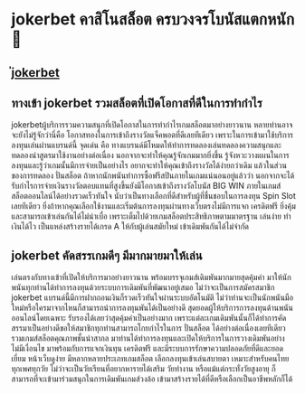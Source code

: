 # jokerbet คาสิโนสล็อต ครบวงจรโบนัสแตกหนัก 🎰

## [่jokerbet](https://jokerbet.casino/)

## ทางเข้า jokerbet รวมสล็อตที่เปิดโอกาสที่ดีในการทำกำไร
jokerbetผู้บริการรวมความสนุกที่เปิดโอกาสในการทำกำไรเกมสล็อตมาอย่างยาวนาน หลายท่านอาจจะยังไม่รู้จักว่านี่คือ โอกาสทองในการเข้าถึงรางวัลแจ็คพอตที่ดีเลยทีเดียว เพราะในการเข้ามาใช้บริการลงทุนเล่นผ่านแบรนด์นี้ จุดเด่น คือ ทางแบรนด์มีโหมดให้ทำการทดลองเล่นทดลองความสนุกและทดลองนำสูตรมาใช้งานอย่างต่อเนื่อง นอกจากจะทำให้คุณรู้จักเกมมากยิ่งขึ้น รู้จังหวะวางแผนในการลงทุนและรู้ว่าเกมนั้นมีการจ่ายเป็นอย่างไร อยากจะทำให้คุณเข้าถึงรางวัลได้ง่ายกว่าเดิม แล้วในส่วนของการทดลอง ปั่นสล็อต ถ้าหากนักพนันทำการซื้อฟรีสปินภายในเกมแน่นอนอยู่แล้วว่า นอกจากจะได้รับกำไรการจ่ายเงินรางวัลตอบแทนที่สูงขึ้นยังมีโอกาสเข้าถึงรางวัลโบนัส BIG WIN ภายในเกมส์สล็อตออนไลน์ได้อย่างรวดเร็วทันใจ นับว่าเป็นทางเลือกที่ดีสำหรับผู้ที่ชื่นชอบในการลงทุน Spin Slot เลยทีเดียว ยิ่งถ้าหากคุณเลือกใช้งานและเริ่มต้นการลงทุนผ่านทางเว็บตรงไม่มีการแจก เครดิตฟรี ยิ่งคุ้มและสามารถเข้าเล่นกันได้ไม่น่าเบื่อ เพราะเต็มไปด้วยเกมสล็อตประสิทธิภาพตามมาตรฐาน เล่นง่าย ทำเงินได้ไว เป็นแหล่งสร้างรายได้เกรด A ให้กับผู้เล่นสมัยใหม่ เข้าเดิมพันกันได้ไม่จำกัด 

## jokerbet คัดสรรเกมดีๆ มีมากมายมาให้เล่น
เล่นตรงกับทางเข้าที่เปิดให้บริการมาอย่างยาวนาน พร้อมบรรจุเกมส์เดิมพันมากมายสุดคุ้มค่า มาให้นักพนันทุกท่านได้ทำการลงทุนด้วยระบบการเดิมพันที่พัฒนาอยู่เสมอ ไม่ว่าจะเป็นการสมัครสมาชิก jokerbet แบรนด์นี้มีการฝากถอนเงินก็รวดเร็วทันใจผ่านระบบอัตโนมัติ ไม่ว่าท่านจะเป็นนักพนันมือใหม่หรือใครมาจากไหนก็สามารถนำการลงทุนพันได้เป็นอย่างดี สุดยอดผู้ให้บริการการลงทุนด้านพนันออนไลน์โดยเฉพาะ รับรองได้เลยว่าสุดคุ้มค่าเป็นอย่างมาก เพราะแต่ละเกมเดิมพันนั้นก็ได้ทำการคัดสรรมาเป็นอย่างดีขอให้สมาชิกทุกท่านสามารถโกยกำไรในการ ปั่นสล็อต ได้อย่างต่อเนื่องเลยทีเดียว รวมเกมส์สล็อตคุณภาพชั้นนำสากล มาท่านได้ทำการลงทุนและเปิดให้บริการในการวางเดิมพันอย่างไม่มีเงื่อนไข มาพร้อมกับการแจกเงินทุน เครดิตฟรี และมีระบบการรักษาความปลอดภัยที่ดีและยอดเยี่ยม หน้าเว็บดูง่าย มีหลากหลายประเภทเกมสล็อต เลือกลงทุนเข้าเล่นสบายตา เหมาะสำหรับคนไทยทุกเพศทุกวัย ไม่ว่าจะเป็นวัยเรียนที่อยากหารายได้เสริม วัยทำงาน หรือแม้แต่กระทั่งวัยสูงอายุ ก็สามารถที่จะเข้ามาร่วมสนุกในการเดิมพันเกมส์วงล้อ เข้ามาสร้างรายได้ที่ดีหรือเลือกเป็นอาชีพหลักก็ได้ 
